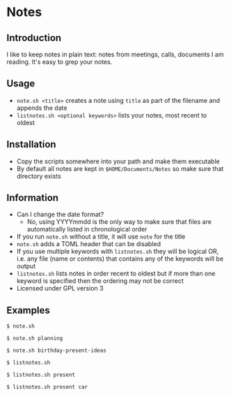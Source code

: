 # Notes

## Introduction

I like to keep notes in plain text: notes from meetings, calls, documents I am
reading. It's easy to grep your notes.

## Usage

- `note.sh <title>` creates a note using `title` as part of the filename and appends the date
- `listnotes.sh <optional keywords>`  lists your notes, most recent to oldest

## Installation

- Copy the scripts somewhere into your path and make them executable
- By default all notes are kept in `$HOME/Documents/Notes` so make sure that
  directory exists

## Information

- Can I change the date format?
  - No, using YYYYmmdd is the only way to make sure that files are automatically
    listed in chronological order
- If you run `note.sh` without a title, it will use `note` for the title
- `note.sh` adds a TOML header that can be disabled
- If you use multiple keywords with `listnotes.sh` they will be logical OR, i.e. any file
  (name or contents) that contains any of the keywords will be output
- `listnotes.sh` lists notes in order recent to oldest but if more than one keyword is specified then the ordering may not be correct
- Licensed under GPL version 3

## Examples

```
$ note.sh

$ note.sh planning

$ note.sh birthday-present-ideas

$ listnotes.sh

$ listnotes.sh present

$ listnotes.sh present car
```
